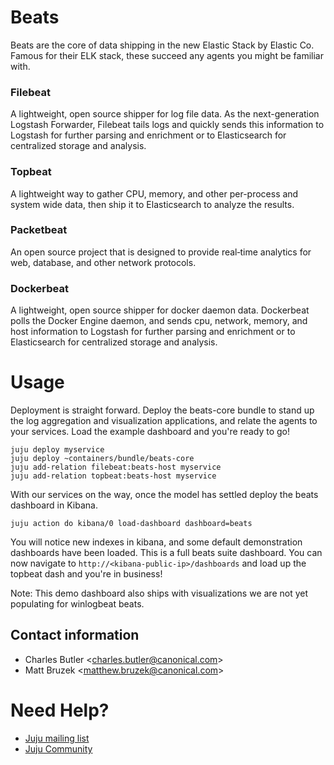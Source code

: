 # Beats

Beats are the core of data shipping in the new Elastic Stack by Elastic Co.
Famous for their ELK stack, these succeed any agents you might be familiar with.

### Filebeat

A lightweight, open source shipper for log file data. As the next-generation
Logstash Forwarder, Filebeat tails logs and quickly sends this information to
Logstash for further parsing and enrichment or to Elasticsearch for centralized
storage and analysis.

### Topbeat

 A lightweight way to gather CPU, memory, and other per-process and
 system wide data, then ship it to Elasticsearch to analyze the results.

### Packetbeat

An open source project that is designed to provide
real‑time analytics for web, database, and other network protocols.

### Dockerbeat

A lightweight, open source shipper for docker daemon data. Dockerbeat polls
the Docker Engine daemon, and sends cpu, network, memory, and host
information to Logstash for further parsing and enrichment or to Elasticsearch
for centralized storage and analysis.


# Usage

Deployment is straight forward. Deploy the beats-core bundle to stand up the
log aggregation and visualization applications, and relate the agents to your
services. Load the example dashboard and you're ready to go!

    juju deploy myservice
    juju deploy ~containers/bundle/beats-core
    juju add-relation filebeat:beats-host myservice
    juju add-relation topbeat:beats-host myservice

With our services on the way, once the model has settled deploy the beats
dashboard in Kibana.

    juju action do kibana/0 load-dashboard dashboard=beats

You will notice new indexes in kibana, and some default demonstration dashboards
have been loaded. This is a full beats suite dashboard. You can now navigate
to `http://<kibana-public-ip>/dashboards` and load up the topbeat dash and you're
in business!

Note: This demo dashboard also ships with visualizations we are not yet
populating for winlogbeat beats.

## Contact information

- Charles Butler &lt;charles.butler@canonical.com&gt;
- Matt Bruzek &lt;matthew.bruzek@canonical.com&gt;

# Need Help?

- [Juju mailing list](https://lists.ubuntu.com/mailman/listinfo/juju)
- [Juju Community](https://jujucharms.com/community)
